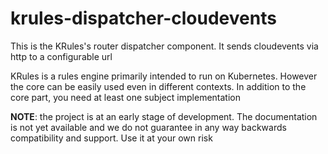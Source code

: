 # krules-dispatcher-cloudevents

This is the KRules's router dispatcher component. It sends cloudevents via http to a configurable url

KRules is a rules engine primarily intended to run on Kubernetes. 
However the core can be easily used even in different contexts. 
In addition to the core part, you need at least one subject implementation

**NOTE**: the project is at an early stage of development. 
The documentation is not yet available and we do not guarantee 
in any way backwards compatibility and support. Use it at your own risk
